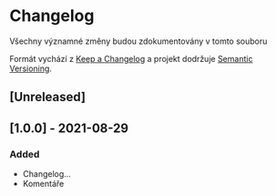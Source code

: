 # Changelog

Všechny významné změny budou zdokumentovány v tomto souboru

Formát vychází z [Keep a Changelog](https://keepachangelog.com/en/1.0.0/)
a projekt dodržuje [Semantic Versioning](https://semver.org/spec/v2.0.0.html).

## [Unreleased]

## [1.0.0] - 2021-08-29

### Added

- Changelog...
- Komentáře
